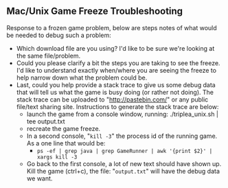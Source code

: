 ## Mac/Unix Game Freeze Troubleshooting 
Response to a frozen game problem, below are steps notes of what would be needed to debug such a problem:

- Which download file are you using? I'd like to be sure we're looking at the same file/problem.
- Could you please clarify a bit the steps you are taking to see the freeze. I'd like to understand exactly when/where you are seeing the freeze to help narrow down what the problem could be.
- Last, could you help provide a stack trace to give us some debug data that will tell us what the game is busy doing (or rather not doing). The stack trace can be uploaded to  "http://pastebin.com/" or any public file/text sharing site. Instructions to generate the stack trace are below:
  - launch the game from a console window, running: ./triplea_unix.sh  | tee output.txt
  - recreate the game freeze. 
  - In a second console, "`kill -3`" the process id of the running game. As a one line that would be:
    - `ps -ef | grep java | grep GameRunner | awk '{print $2}' | xargs kill -3`
  - Go back to the first console, a lot of new text should have shown up. Kill the game (ctrl+c), the file: "`output.txt`" will have the debug data we want.
